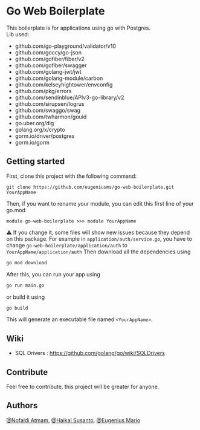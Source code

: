 # Go Web Boilerplate
This boilerplate is for applications using go with Postgres.<br>
Lib used:<br>
- github.com/go-playground/validator/v10 
- github.com/goccy/go-json 
- github.com/gofiber/fiber/v2 
- github.com/gofiber/swagger 
- github.com/golang-jwt/jwt 
- github.com/golang-module/carbon 
- github.com/kelseyhightower/envconfig 
- github.com/pkg/errors 
- github.com/sendinblue/APIv3-go-library/v2 
- github.com/sirupsen/logrus 
- github.com/swaggo/swag 
- github.com/twharmon/gouid 
- go.uber.org/dig
- golang.org/x/crypto 
- gorm.io/driver/postgres 
- gorm.io/gorm 
## Getting started
First, clone this project with the following command:
```
git clone https://github.com/eugeniusms/go-web-boilerplate.git YourAppName
```
Then, if you want to rename your module, you can edit this first line of your go.mod  
```
module go-web-boilerplate >>> module YourAppName
``` 
⚠ If you change it, some files will show new issues because they depend on this package. For example in ```application/auth/service.go```, you have to change ```go-web-boilerplate/application/auth``` to ```YourAppName/application/auth```
Then download all the dependencies using
```bash
go mod download
```
After this, you can run your app using 
```bash
go run main.go
```
or build it using 
```bash
go build
```
This will generate an executable file named `<YourAppName>`.

## Wiki
- SQL Drivers : https://github.com/golang/go/wiki/SQLDrivers

## Contribute
Feel free to contribute, this project will be greater for anyone.

## Authors
[@Nofaldi Atmam](https://github.com/nofamex), [@Haikal Susanto](https://github.com/haikalSusanto), [@Eugenius Mario](https://github.com/eugeniusms)